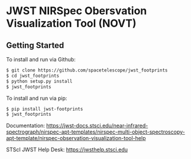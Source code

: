 # JWST NIRSpec Obersvation Visualization Tool (NOVT)

## Getting Started

To install and run via Github: 
```bash
$ git clone https://github.com/spacetelescope/jwst_footprints
$ cd jwst_footprints
$ python setup.py install
$ jwst_footprints
```

To install and run via pip:

```bash
$ pip install jwst-footprints
$ jwst_footprints
```

Documentation: https://jwst-docs.stsci.edu/near-infrared-spectrograph/nirspec-apt-templates/nirspec-multi-object-spectroscopy-apt-template/nirspec-observation-visualization-tool-help

STScI JWST Help Desk: https://jwsthelp.stsci.edu
